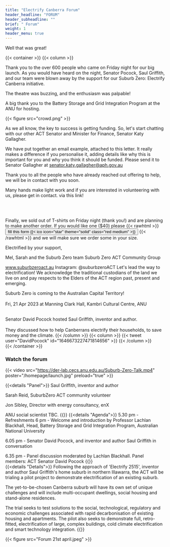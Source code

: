 ```yaml
---
title: "Electrify Canberra Forum"
header_headline: "FORUM"
header_subheadline: ""
brief: " Forum"
weight: 1 
header_menu: true
---  
```

 
Well that was great!
 

 {{< container >}}
{{< column >}}
 

Thank you to the over 600 people who came on Friday night for our big launch. As you would have heard on the night, Senator Pocock, Saul Griffith, and our team were blown away by the support for our Suburb Zero: Electrify Canberra initiative.

The theatre was buzzing, and the enthusiasm was palpable!


A big thank you to the Battery Storage and Grid Integration Program at the ANU for hosting.



{{< figure src="crowd.png"   >}}



 

As we all know, the key to success is getting funding. So, let's start chatting with our other ACT Senator and Minister for Finance, Senator Katy Gallagher.


 

We have put together an email example, attached to this letter. It really makes a difference if you personalise it, adding details like why this is important for you and why you think it should be funded. Please send it to Senator Gallagher at
 senator.katy.gallagher@aph.gov.au


 

Thank you to all the people who have already reached out offering to help, we will be in contact with you soon.

Many hands make light work and if you are interested in volunteering with us, please get in contact. 
 via this link!


 <br> <br>

Finally, we sold out of T-shirts on Friday night (thank you!) and are planning to make another order. If you would like one ($40) please
   {{< rawhtml >}} 
<a href="https://www.surveymonkey.com/r/SZtshirts"><button  > fill this form {{< ico icon="star" theme="solid" class="red medium" >}}</button></a>
 {{< /rawhtml >}}  and we will make sure we order some in your size.


 

Electrified by your support,


 

Mel, Sarah and the Suburb Zero team
Suburb Zero ACT Community Group
 
www.suburbzeroact.au
Instagram: @suburbzeroACT
Let's lead the way to electrification!
We acknowledge the traditional custodians of the land we live on and pay respects to the Elders of the ACT region past, present and emerging.


Suburb Zero is coming to the Australian Capital Territory!<br><br>
Fri, 21 Apr 2023 at  Manning Clark Hall, Kambri Cultural Centre, ANU<br><br>
 
Senator David Pocock hosted  Saul Griffith, inventor and author.<br><br>
 They discussed   how to help Canberrans electrify their households, to save money and the climate.
{{< /column >}}
{{< column >}}
  {{< tweet user="DavidPocock" id="1646673227471814656" >}}
{{< /column >}}  
   {{< /container >}}
   
    
 ### Watch the forum
  
 {{< video src="https://der-lab.cecs.anu.edu.au/Suburb-Zero-Talk.mp4"   poster="/homepage/launch.jpg" preload="true"   >}}   
 
 

  
   
 {{<details  "Panel">}}
Saul Griffith, inventor and author

Sarah Reid, SuburbZero ACT community volunteer

Jon Sibley, Director with energy consultancy, enX

ANU social scientist TBC.
{{</details>}} 
{{<details "Agenda">}}
 5.30 pm - Refreshments
 6 pm - Welcome and introduction by Professor Lachlan Blackhall, Head, Battery Storage and  Grid Integration Program, Australian National University

6.05 pm - Senator David Pocock, and inventor and author Saul Griffith in conversation

6.35 pm - Panel discussion moderated by Lachlan Blackhall. Panel members:
ACT Senator David Pocock
{{</details>}} 	
{{<details  "Details">}}
Following the approach of 'Electrify 2515', inventor and author Saul Griffith's home suburb in northern Illawarra, the ACT will be trialing a pilot project to demonstrate electrification of an existing suburb.

The yet-to-be-chosen Canberra suburb will have its own set of unique challenges and will include multi-occupant dwellings, social housing and stand-alone residences.

The trial seeks to test solutions to the social, technological, regulatory and economic challenges associated with rapid decarbonisation of existing housing and apartments. The pilot also seeks to demonstrate full, retro-fitted, electrification of large, complex buildings, cold climate electrification and smart technology integration.
{{</details>}} 	

{{< figure src="Forum 21st april.jpeg"   >}}
 


